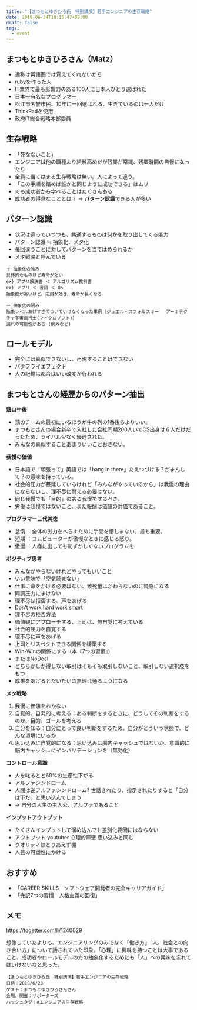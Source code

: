 ```yaml
---
title: "【まつもとゆきひろ氏　特別講演】若手エンジニアの生存戦略"
date: 2018-06-24T10:15:47+09:00
draft: false
tags: 
  - event
---
```


## まつもとゆきひろさん（Matz）

- 通称は英語圏では覚えてくれないから
- rubyを作った人
- IT業界で最も影響力のある100人に日本人ひとり選ばれた
- 日本一有名なプログラマー
- 松江市名誉市民、10年に一回選ばれる、生きているのは一人だけ
- ThinkPadを使用
- 政府IT総合戦略本部委員

## 生存戦略

- 「死なないこと」
- エンジニアは他の職種より給料高めだが残業が常識、残業時間の自慢になったり
-  全員に当てはまる生存戦略は無い。人によって違う。
- 「この手順を踏めば誰かと同じように成功できる」はムリ
- でも成功者から学べることはたくさんある
- 成功者の得意なこととは？ → **パターン認識**できる人が多い

## パターン認識
- 状況は違っていつつも、共通するものは何かを取り出してくる能力
- パターン認識 ≒ 抽象化、メタ化
- 毎回違うことに対してパターンを当てはめられるか
- メタ戦略と呼んでいる

```
＋ 抽象化の強み
具体的なものほど寿命が短い
ex) アプリ解説書 ＜ アルゴリズム教科書
ex) アプリ ＜ 言語 ＜ OS
抽象度が高いほど、応用が効き、寿命が長くなる

ー 抽象化の弱み
抽象レベルあげすぎてついていけなくなった事例（ジョエル・スフォルスキー 　アーキテクチャ宇宙飛行士(マイクロソフト)）
漏れの可能性がある (例外など)
```

## ロールモデル
- 完全には真似できないし、再現することはできない
- バタフライエフェクト
- 人の記憶は都合はいい改変が行われる

## まつもとさんの経歴からのパターン抽出

**鶏口牛後**

- 鶏のチームの最初にいるほうが牛の列の1番後ろよりいい。
- まつもとさんの場合新卒で入社した会社同期200人いてCS出身は６人だけだったため、ライバル少なく優遇された。
- みんなの真似することあまりいいことおきない。

**我慢の価値**

- 日本語で「頑張って」英語では「hang in there」たえつづける？がまんして？の意味を持っている。
- 社会的圧力が蔓延しているけれど「みんながやっているから」は我慢の理由にならないし、理不尽に耐える必要はない。
- 同じ我慢でも「目的」のある我慢をするべき。  
- 労働は我慢ではないこと、また報酬は価値の対価であること。

**プログラマー三代美徳**

- 怠惰 ：全体の労力をへらすために手間を惜しまない。最も重要。
- 短期 ：コムピューターが傲慢なときに感じる怒り。
- 傲慢 ：人様に出しても恥ずかしくないプログラムを


**ポジティブ思考**

- みんながやらないけれどやってもいいこと
- いい意味で「空気読まない」
- 仕事に命をかける必要はない、致死量はかわらないのに鈍感になる
- 同調圧力にまけない
- 理不尽は拒否する、声をあげる
- Don't work hard work smart
- 理不尽の拒否方法
- 価値観にアプローチする、上司は、無自覚に考えている
- 社会的圧力を自覚する
- 理不尽に声をあげる
- 上司とリスペクトできる関係を構築する
- Win-Winの関係にする（本『7つの習慣』)
- またはNoDeal
- どちらかしか得しない取引はそもそも取引しないこと、取引しない選択肢をもつ
- 成果をあげるとだいたいの無理は通るようになる

**メタ戦略**

1. 我慢に価値をおかない
2. 自覚的、自発的に考える：ある判断をするときに、どうしてその判断をするのか、目的、ゴールを考える
3. 自分を知る：自分にとって良い判断をするため。自分がどういう状態で、どんな環境にいるか
4. 思い込みに自覚的になる：思い込みは脳内キャッシュではないか、意識的に脳内キャッシュにインバリデーションを（無効化）

**コントロール意識**

- 人を叱るとと60%の生産性下がる
- アルファシンドローム
- 人間は逆アルファシンドローム? 世話されたり、指示されたりすると「自分は下だ」と思い込んでしまう
- → 自分の人生の主人公、アルファであること

**インプットアウトプット**
- たくさんインプットして溜め込んでも差別化要因にはならない
- アウトプット youtuber 心理的障壁 思い込みと同じ 
- クオリティはとりあえず棚
- 人芸の可塑性にかける

## おすすめ

- 「CAREER SKILLS　ソフトウェア開発者の完全キャリアガイド」
- 「完訳7つの習慣　人格主義の回復」

## メモ

https://togetter.com/li/1240029


想像していたよりも、エンジニアリングのみでなく「働き方」「人、社会との向き合い方」について話されていた印象。「心理」に興味を持つことは大事であること、成功者やロールモデルの方の抽象化するためにも「人」への興味を忘れてはいけないなと思った。


```
【まつもとゆきひろ氏　特別講演】若手エンジニアの生存戦略
日時：2018/6/23
ゲスト：まつもとゆきひろさんさん
会場、開催：サポーターズ
ハッシュタグ：#エンジニアの生存戦略
```